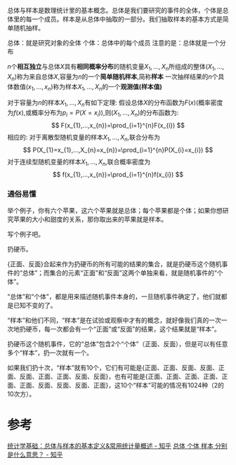 

总体与样本是数理统计里的基本概念。总体是我们要研究的事件的全体，个体是总体里的每一个成员。样本是从总体中抽取的一部分。我们抽取样本的基本方式是简单随机抽样。

总体：就是研究对象的全体
个体：总体中的每个成员
注意的是：总体就是一个分布


$n$个**相互独立**与总体$X$具有**相同概率分布**的随机变量$X_{1},...,X_{n}$所组成的整体$(X_{1},...,X_{n})$称为来自总体$X$,容量为$n$的一个**简单随机样本**,简称**样本**
一次抽样结果的$n$个具体数值$(x_{1},...,x_{n})$称为样本$X_{1},...,X_{n}$的一个**观测值(样本值)**


对于容量为$n$的样本$X_{1},...,X_{n}$有如下定理:
假设总体$X$的分布函数为$F(x)$(概率密度为$f(x)$,或概率分布为$p_{i}=P(X=x_{i})$),则$(X_{1},...,X_{n})$的分布函数为:
$$
F(x_{1},...,x_{n})=\prod_{i=1}^{n}F(x_{i})
$$
相应的:
对于离散型随机变量的样本$X_{1},...,X_{n}$,联合分布为
$$
P(X_{1}=x_{1},...,X_{n}=x_{n})=\prod_{i=1}^{n}P(X_{i}=x_{i})
$$
对于连续型随机变量的样本$X_{1},...,X_{n}$,联合概率密度为
$$
f(x_{1},...,x_{n})=\prod_{i=1}^{n}f(x_{i})
$$

### 通俗易懂
举个例子，你有六个苹果，这六个苹果就是总体；每个苹果都是个体；如果你想研究苹果的大小和甜度的关系，那你取出来的苹果就是样本。


写个例子吧。

扔硬币。

{正面、反面}合起来作为扔硬币的所有可能的结果的集合，就是扔硬币这个随机事件的“总体”；而集合的元素“正面”和“反面”这两个单独来看，就是随机事件的“个体”。

“总体”和“个体”，都是用来描述随机事件本身的，一旦随机事件确定了，他们就都是已知不变的了。

“样本”和他们不同，“样本”是在试验或观察中才有的概念，就好像我们真的一次一次地扔硬币，每一次都会有一个“正面”或“反面”的结果，这个结果就是“样本”。

扔硬币这个随机事件，它的“总体”包含2个“个体”（正面、反面），但是可以有任意多个“样本”，扔一次就有一个。

如果我们扔十次，“样本”就有10个，它们有可能是{正面、正面、反面、反面、正面、反面、正面、正面、反面、反面}，也有可能是{正面、正面、正面、正面、正面、正面、反面、反面、反面、正面}，这10个“样本”可能的情况有1024种（2的10次方）。


# 参考
[统计学基础：总体与样本的基本定义&常用统计量概述 - 知乎](https://zhuanlan.zhihu.com/p/358590762)
[总体 个体 样本 分别是什么意思？ - 知乎](https://www.zhihu.com/question/598184378/answer/3004376073)
